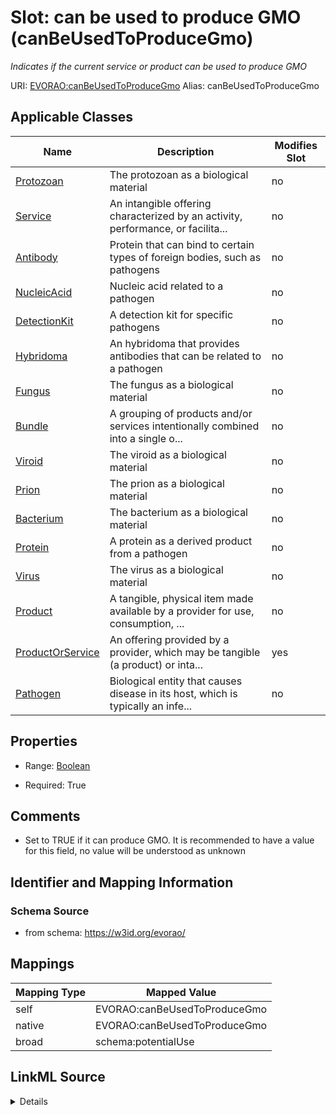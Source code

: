 

# Slot: can be used to produce GMO (canBeUsedToProduceGmo) 


_Indicates if the current service or product can be used to produce GMO_





URI: [EVORAO:canBeUsedToProduceGmo](https://w3id.org/evorao/canBeUsedToProduceGmo)
Alias: canBeUsedToProduceGmo

<!-- no inheritance hierarchy -->





## Applicable Classes

| Name | Description | Modifies Slot |
| --- | --- | --- |
| [Protozoan](Protozoan.md) | The protozoan as a biological material |  no  |
| [Service](Service.md) | An intangible offering characterized by an activity, performance, or facilita... |  no  |
| [Antibody](Antibody.md) | Protein that can bind to certain types of foreign bodies, such as pathogens |  no  |
| [NucleicAcid](NucleicAcid.md) | Nucleic acid related to a pathogen |  no  |
| [DetectionKit](DetectionKit.md) | A detection kit for specific pathogens |  no  |
| [Hybridoma](Hybridoma.md) | An hybridoma that provides antibodies that can be related to a pathogen |  no  |
| [Fungus](Fungus.md) | The fungus as a biological material |  no  |
| [Bundle](Bundle.md) | A grouping of products and/or services intentionally combined into a single o... |  no  |
| [Viroid](Viroid.md) | The viroid as a biological material |  no  |
| [Prion](Prion.md) | The prion as a biological material |  no  |
| [Bacterium](Bacterium.md) | The bacterium as a biological material |  no  |
| [Protein](Protein.md) | A protein as a derived product from a pathogen |  no  |
| [Virus](Virus.md) | The virus as a biological material |  no  |
| [Product](Product.md) | A tangible, physical item made available by a provider for use, consumption, ... |  no  |
| [ProductOrService](ProductOrService.md) | An offering provided by a provider, which may be tangible (a product) or inta... |  yes  |
| [Pathogen](Pathogen.md) | Biological entity that causes disease in its host, which is typically an infe... |  no  |







## Properties

* Range: [Boolean](Boolean.md)

* Required: True





## Comments

* Set to TRUE if it can produce GMO. It is recommended to have a value for this field, no value will be understood as unknown

## Identifier and Mapping Information







### Schema Source


* from schema: https://w3id.org/evorao/




## Mappings

| Mapping Type | Mapped Value |
| ---  | ---  |
| self | EVORAO:canBeUsedToProduceGmo |
| native | EVORAO:canBeUsedToProduceGmo |
| broad | schema:potentialUse |




## LinkML Source

<details>
```yaml
name: canBeUsedToProduceGmo
description: Indicates if the current service or product can be used to produce GMO
title: can be used to produce GMO
comments:
- Set to TRUE if it can produce GMO. It is recommended to have a value for this field,
  no value will be understood as unknown
from_schema: https://w3id.org/evorao/
broad_mappings:
- schema:potentialUse
rank: 1000
alias: canBeUsedToProduceGmo
domain_of:
- ProductOrService
range: boolean
required: true
recommended: true
multivalued: false

```
</details>